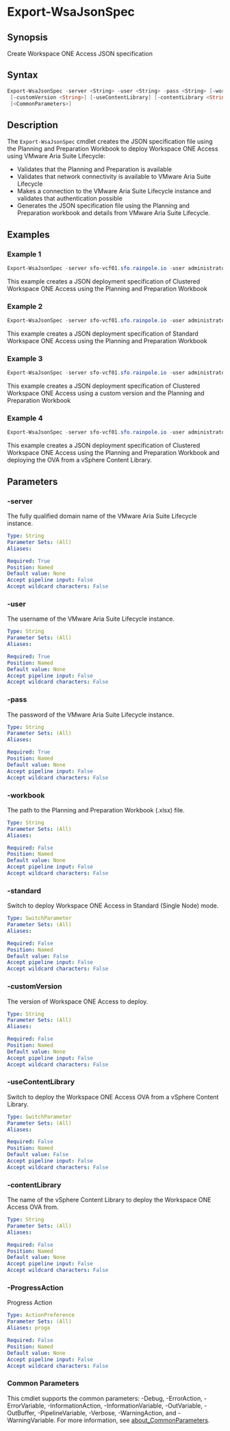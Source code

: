 # Export-WsaJsonSpec

## Synopsis

Create Workspace ONE Access JSON specification

## Syntax

```powershell
Export-WsaJsonSpec -server <String> -user <String> -pass <String> [-workbook <String>] [-standard]
 [-customVersion <String>] [-useContentLibrary] [-contentLibrary <String>] [-ProgressAction <ActionPreference>]
 [<CommonParameters>]
```

## Description

The `Export-WsaJsonSpec` cmdlet creates the JSON specification file using the Planning and Preparation Workbook
to deploy Workspace ONE Access using VMware Aria Suite Lifecycle:

- Validates that the Planning and Preparation is available
- Validates that network connectivity is available to VMware Aria Suite Lifecycle
- Makes a connection to the VMware Aria Suite Lifecycle instance and validates that authentication possible
- Generates the JSON specification file using the Planning and Preparation workbook and details from VMware Aria Suite Lifecycle.

## Examples

### Example 1

```powershell
Export-WsaJsonSpec -server sfo-vcf01.sfo.rainpole.io -user administrator@vsphere.local -pass VMw@re1! -workbook .\pnp-workbook.xlsx
```

This example creates a JSON deployment specification of Clustered Workspace ONE Access using the Planning and Preparation Workbook

### Example 2

```powershell
Export-WsaJsonSpec -server sfo-vcf01.sfo.rainpole.io -user administrator@vsphere.local -pass VMw@re1! -workbook .\pnp-workbook.xlsx -standard
```

This example creates a JSON deployment specification of Standard Workspace ONE Access using the Planning and Preparation Workbook

### Example 3

```powershell
Export-WsaJsonSpec -server sfo-vcf01.sfo.rainpole.io -user administrator@vsphere.local -pass VMw@re1! -workbook .\pnp-workbook.xlsx -customVersion 3.3.7
```

This example creates a JSON deployment specification of Clustered Workspace ONE Access using a custom version and the Planning and Preparation Workbook

### Example 4

```powershell
Export-WsaJsonSpec -server sfo-vcf01.sfo.rainpole.io -user administrator@vsphere.local -pass VMw@re1! -workbook .\pnp-workbook.xlsx -useContentLibrary -contentLibrary Operations
```

This example creates a JSON deployment specification of Clustered Workspace ONE Access using the Planning and Preparation Workbook and deploying the OVA from a vSphere Content Library.

## Parameters

### -server

The fully qualified domain name of the VMware Aria Suite Lifecycle instance.

```yaml
Type: String
Parameter Sets: (All)
Aliases:

Required: True
Position: Named
Default value: None
Accept pipeline input: False
Accept wildcard characters: False
```

### -user

The username of the VMware Aria Suite Lifecycle instance.

```yaml
Type: String
Parameter Sets: (All)
Aliases:

Required: True
Position: Named
Default value: None
Accept pipeline input: False
Accept wildcard characters: False
```

### -pass

The password of the VMware Aria Suite Lifecycle instance.

```yaml
Type: String
Parameter Sets: (All)
Aliases:

Required: True
Position: Named
Default value: None
Accept pipeline input: False
Accept wildcard characters: False
```

### -workbook

The path to the Planning and Preparation Workbook (.xlsx) file.

```yaml
Type: String
Parameter Sets: (All)
Aliases:

Required: False
Position: Named
Default value: None
Accept pipeline input: False
Accept wildcard characters: False
```

### -standard

Switch to deploy Workspace ONE Access in Standard (Single Node) mode.

```yaml
Type: SwitchParameter
Parameter Sets: (All)
Aliases:

Required: False
Position: Named
Default value: False
Accept pipeline input: False
Accept wildcard characters: False
```

### -customVersion

The version of Workspace ONE Access to deploy.

```yaml
Type: String
Parameter Sets: (All)
Aliases:

Required: False
Position: Named
Default value: None
Accept pipeline input: False
Accept wildcard characters: False
```

### -useContentLibrary

Switch to deploy the Workspace ONE Access OVA from a vSphere Content Library.

```yaml
Type: SwitchParameter
Parameter Sets: (All)
Aliases:

Required: False
Position: Named
Default value: False
Accept pipeline input: False
Accept wildcard characters: False
```

### -contentLibrary

The name of the vSphere Content Library to deploy the Workspace ONE Access OVA from.

```yaml
Type: String
Parameter Sets: (All)
Aliases:

Required: False
Position: Named
Default value: None
Accept pipeline input: False
Accept wildcard characters: False
```

### -ProgressAction

Progress Action

```yaml
Type: ActionPreference
Parameter Sets: (All)
Aliases: proga

Required: False
Position: Named
Default value: None
Accept pipeline input: False
Accept wildcard characters: False
```

### Common Parameters

This cmdlet supports the common parameters: -Debug, -ErrorAction, -ErrorVariable, -InformationAction, -InformationVariable, -OutVariable, -OutBuffer, -PipelineVariable, -Verbose, -WarningAction, and -WarningVariable. For more information, see [about_CommonParameters](http://go.microsoft.com/fwlink/?LinkID=113216).
